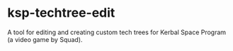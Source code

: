 ksp-techtree-edit
=================

A tool for editing and creating custom tech trees for Kerbal Space Program (a video game by Squad).
